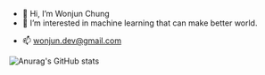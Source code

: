 - 👋 Hi, I’m Wonjun Chung
- 👀 I’m interested in machine learning that can make better world.

<!-- - 💞️ I’m looking to collaborate on ... -->
- 📫 wonjun.dev@gmail.com


![Anurag's GitHub stats](https://github-readme-stats.vercel.app/api?username=anuraghazra&show_icons=true&theme=radical)


<!---
wonjun-dev/wonjun-dev is a ✨ special ✨ repository because its `README.md` (this file) appears on your GitHub profile.
You can click the Preview link to take a look at your changes.
--->
